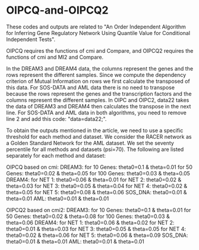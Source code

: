 # OIPCQ-and-OIPCQ2

These codes and outputs are related to "An Order Independent Algorithm for Inferring Gene Regulatory Network Using Quantile Value for Conditional Independent Tests".

OIPCQ requires the functions of cmi and Compare, and OIPCQ2 requires the functions of cmi and MI2 and Compare.

In the DREAM3 and DREAM4 data, the columns represent the genes and the rows represent the different samples. Since we compute the dependency criterion of Mutual Information on rows we first calculate the transposed of this data.
For SOS-DATA and AML data there is no need to transpose because the rows represent the genes and the transcription factors and the columns represent the different samples.
In OIPC and OIPC2, data22 takes the data of DREAM3 and DREAM4 then calculates the transpose in the next line.
For SOS-DATA and AML data in both algorithms, you need to remove line 2 and add this code: "data=data22;".

To obtain the outputs mentioned in the article, we need to use a specific threshold for each method and dataset.
We consider the RACER network as a Golden Standard Network for the AML dataset.
We set the seventy percentile for all methods and datasets (psi=70).
The following are listed separately for each method and dataset:

OIPCQ based on cmi:
DREAM3:
for 10 Genes: theta0=0.1 & theta=0.01
for 50 Genes: theta0=0.02 & theta=0.05
for 100 Genes: theta0=0.03 & theta=0.05
DREAM4:
for NET 1: theta0=0.06 & theta=0.01
for NET 2: theta0=0.02 & theta=0.03
for NET 3: theta0=0.05 & theta=0.04
for NET 4: theta0=0.02 & theta=0.05
for NET 5: theta0=0.08 & theta=0.06
SOS_DNA:
theta0=0.01 & theta=0.01
AML:
theta0=0.01 & theta=0.01



OIPCQ2 based on cmi2:
DREAM3:
for 10 Genes: theta0=0.1 & theta=0.01
for 50 Genes: theta0=0.02 & theta=0.08
for 100 Genes: theta0=0.03 & theta=0.06
DREAM4:
for NET 1: theta0=0.06 & theta=0.02
for NET 2: theta0=0.01 & theta=0.03
for NET 3: theta0=0.05 & theta=0.05
for NET 4: theta0=0.02 & theta=0.06
for NET 5: theta0=0.06 & theta=0.09
SOS_DNA:
theta0=0.01 & theta=0.01
AML:
theta0=0.01 & theta=0.01
